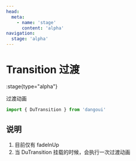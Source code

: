 ```yaml
---
head:
  meta:
    - name: 'stage'
      content: 'alpha'
navigation:
  stage: 'alpha'
---
```


# Transition 过渡

:stage{type="alpha"}

过渡动画

```ts
import { DuTransition } from 'dangoui'
```

## 说明

1. 目前仅有 fadeInUp
2. 当 DuTransition 挂载的时候，会执行一次过渡动画
